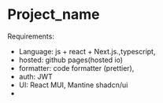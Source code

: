 # Project_name
Requirements: 
 * Language: js + react +  Next.js.,typescript,
 * hosted: github pages(hosted io)
 * formatter: code formatter (prettier),
 * auth: JWT
 * UI: React MUI, Mantine shadcn/ui
 * 
